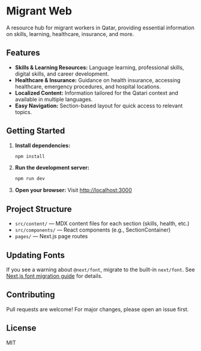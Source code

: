 # Migrant Web

A resource hub for migrant workers in Qatar, providing essential information on skills, learning, healthcare, insurance, and more.

## Features

- **Skills & Learning Resources:** Language learning, professional skills, digital skills, and career development.
- **Healthcare & Insurance:** Guidance on health insurance, accessing healthcare, emergency procedures, and hospital locations.
- **Localized Content:** Information tailored for the Qatari context and available in multiple languages.
- **Easy Navigation:** Section-based layout for quick access to relevant topics.

## Getting Started

1. **Install dependencies:**

   ```bash
   npm install
   ```

2. **Run the development server:**

   ```bash
   npm run dev
   ```

3. **Open your browser:**
   Visit [http://localhost:3000](http://localhost:3000)

## Project Structure

- `src/content/` — MDX content files for each section (skills, health, etc.)
- `src/components/` — React components (e.g., SectionContainer)
- `pages/` — Next.js page routes

## Updating Fonts

If you see a warning about `@next/font`, migrate to the built-in `next/font`. See [Next.js font migration guide](https://nextjs.org/docs/app/building-your-application/upgrading/font-optimization) for details.

## Contributing

Pull requests are welcome! For major changes, please open an issue first.

## License

MIT
